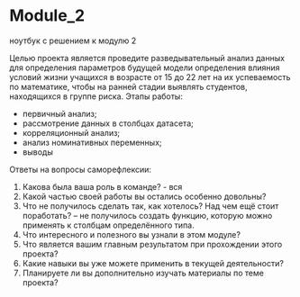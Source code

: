 # Module_2
ноутбук с решением к модулю 2

Целью проекта является проведите разведывательный анализ данных  для определения параметров будущей модели определения влияния условий жизни учащихся в возрасте от 15 до 22 лет на их успеваемость по математике, чтобы на ранней стадии выявлять студентов, находящихся в группе риска.
Этапы работы:
- первичный анализ;
- рассмотрение данных в столбцах датасета;
- корреляционный анализ;
- анализ номинативных переменных;
- выводы

Ответы на вопросы саморефлексии:
1. Какова была ваша роль в команде? - вся
2. Какой частью своей работы вы остались особенно довольны? 
3. Что не получилось сделать так, как хотелось? Над чем ещё стоит поработать? – не получилось создать функцию, которую можно применять к столбцам определённого типа.
4. Что интересного и полезного вы узнали в этом модуле?
5. Что является вашим главным результатом при прохождении этого проекта?
6. Какие навыки вы уже можете применить в текущей деятельности?
7. Планируете ли вы дополнительно изучать материалы по теме проекта?

